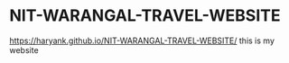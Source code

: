 # NIT-WARANGAL-TRAVEL-WEBSITE

https://haryank.github.io/NIT-WARANGAL-TRAVEL-WEBSITE/ this is my website

